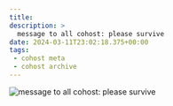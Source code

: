 ```yaml
---
title:
description: >
  message to all cohost: please survive
date: 2024-03-11T23:02:18.375+00:00
tags:
 - cohost meta
 - cohost archive
---
```


![message to all cohost: please survive](https://cdn.ewie.online/20250905035427-Image.png)
